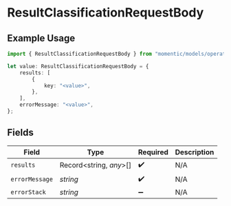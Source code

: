 # ResultClassificationRequestBody

## Example Usage

```typescript
import { ResultClassificationRequestBody } from "momentic/models/operations";

let value: ResultClassificationRequestBody = {
    results: [
        {
            key: "<value>",
        },
    ],
    errorMessage: "<value>",
};
```

## Fields

| Field                   | Type                    | Required                | Description             |
| ----------------------- | ----------------------- | ----------------------- | ----------------------- |
| `results`               | Record<string, *any*>[] | :heavy_check_mark:      | N/A                     |
| `errorMessage`          | *string*                | :heavy_check_mark:      | N/A                     |
| `errorStack`            | *string*                | :heavy_minus_sign:      | N/A                     |